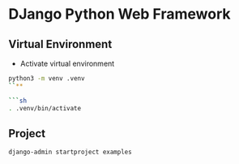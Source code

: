 # DJango Python Web Framework

## Virtual Environment

* Activate virtual environment
```sh
python3 -m venv .venv
``**

```sh
. .venv/bin/activate 
```
    
## Project

```sh
django-admin startproject examples
```

